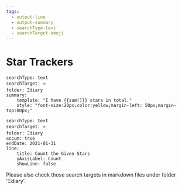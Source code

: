 ```yaml
---
tags:
  - output-line
  - output-summary
  - searchType-text
  - searchTarget-emoji
---
```

# Star Trackers

```tracker
searchType: text
searchTarget: ⭐
folder: Ξdiary
summary:
    template: "I have {{sum()}} stars in total."
    style: "font-size:20px;color:yellow;margin-left: 50px;margin-top:00px;"
```

```tracker
searchType: text
searchTarget: ⭐
folder: Ξdiary
accum: true
endDate: 2021-01-31
line:
    title: Count the Given Stars
    yAxisLabel: Count
    showLine: false
```

Please also check those search targets in markdown files under folder 'Ξdiary'.
